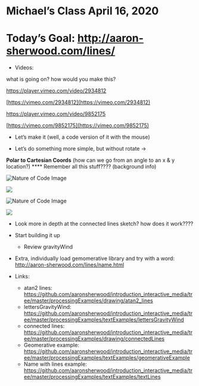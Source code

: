 # Michael’s Class April 16, 2020

# Today’s Goal: http://aaron-sherwood.com/lines/


- Videos:

what is going on? how would you make this?

https://player.vimeo.com/video/2934812


[https://vimeo.com/2934812](https://vimeo.com/2934812)


https://player.vimeo.com/video/9852175


[https://vimeo.com/9852175](https://vimeo.com/9852175)


- Let’s make it (well, a code version of it with the mouse)


- Let’s do something more simple, but without rotate →

**Polar to Cartesian Coords** (how can we go from an angle to an x & y location?) ****
Remember all this stuff???? (background info)

![Nature of Code Image](https://natureofcode.com/book/imgs/chapter03/ch03_04.png)

![](https://paper-attachments.dropbox.com/s_2AEAE1816517281E9BBC6C393B59A511CC81B0845BDFE624357378429736DA9C_1586956528345_image.png)




![Nature of Code Image](https://natureofcode.com/book/imgs/chapter03/ch03_08.png)



![](https://paper-attachments.dropbox.com/s_2AEAE1816517281E9BBC6C393B59A511CC81B0845BDFE624357378429736DA9C_1586956593997_image.png)

- Look more in depth at the connected lines sketch? how does it work????


- Start building it up
    - Review gravityWind
    
- Extra, individually load gemomerative library and try with a word: http://aaron-sherwood.com/lines/name.html


- Links:
    - atan2 lines: https://github.com/aaronsherwood/introduction_interactive_media/tree/master/processingExamples/drawing/atan2_lines
    - lettersGravityWind: https://github.com/aaronsherwood/introduction_interactive_media/tree/master/processingExamples/textExamples/lettersGravityWind
    - connected lines: https://github.com/aaronsherwood/introduction_interactive_media/tree/master/processingExamples/drawing/connectedLines
    - Geomerative example: https://github.com/aaronsherwood/introduction_interactive_media/tree/master/processingExamples/textExamples/geomerativeExample
    - Name with lines example: https://github.com/aaronsherwood/introduction_interactive_media/tree/master/processingExamples/textExamples/textLines


